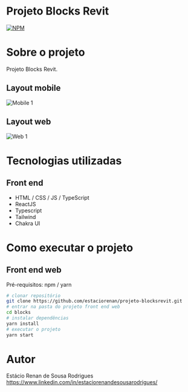# Projeto Blocks Revit 
[![NPM](https://img.shields.io/npm/l/react)](https://github.com/devsuperior/sds1-wmazoni/blob/master/LICENSE) 
# Sobre o projeto
Projeto Blocks Revit.
## Layout mobile
![Mobile 1](https://github.com/estaciorenan/projeto-blocksrevit/blob/main/public/media/tela-mobile.PNG) 
## Layout web
![Web 1](https://github.com/estaciorenan/projeto-blocksrevit/blob/main/public/media/tela-desktop.PNG)

# Tecnologias utilizadas
## Front end
- HTML / CSS / JS / TypeScript
- ReactJS
- Typescript
- Tailwind
- Chakra UI
# Como executar o projeto
## Front end web
Pré-requisitos: npm / yarn
```bash
# clonar repositório
git clone https://github.com/estaciorenan/projeto-blocksrevit.git
# entrar na pasta do projeto front end web
cd blocks
# instalar dependências
yarn install
# executar o projeto
yarn start
```
# Autor
Estácio Renan de Sousa Rodrigues
https://www.linkedin.com/in/estaciorenandesousarodrigues/